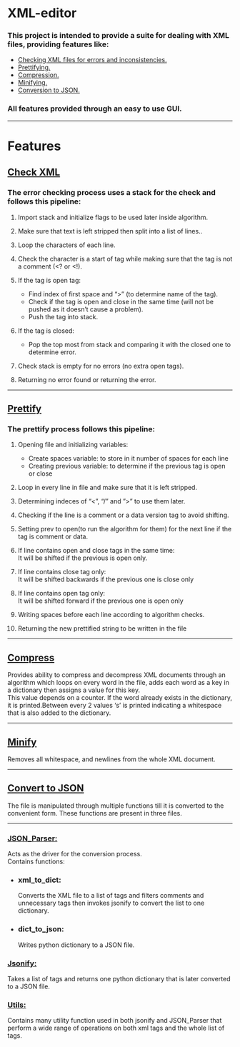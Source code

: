 # XML-editor
### This project is intended to provide a suite for dealing with XML files, providing features like:
- [Checking XML files for errors and inconsistencies.](#check-xml)
- [Prettifying.](#prettify)
- [Compression.](#compress)
- [Minifying.](#minify)
- [Conversion to JSON.](#convert-to-json)
    
### All features provided through an easy to use GUI.  
  
---

# Features  
## [Check XML](Error_checking.py)  
### The error checking process uses a stack for the check and follows this pipeline:  
1. Import stack and initialize flags to be used later inside algorithm.  
2. Make sure that text is left stripped then split into a list of lines..  
3. Loop the characters of each line.  
4. Check the character is a start of tag while making sure that the tag is not a comment (<? or <!).   
5. If the tag is open tag:  
    - Find index of first space and “>” (to determine name of the tag).  
    - Check if the tag is open and close in the same time (will not be pushed as it doesn’t cause a problem).
    - Push the tag into stack.

6. If the tag is closed:
    - Pop the top most from stack and comparing it with the closed one to determine error.  

7. Check stack is empty for no errors (no extra open tags).  
8. Returning no error found
or returning the error.

---

## [Prettify](prettify.py)  
### The prettify process follows this pipeline:  

1. Opening file and initializing variables:
    - Create spaces variable: to store in it number of spaces for each line
    - Creating previous variable: to determine if the previous tag is open or close

2. Loop in every line in file and make sure that it is left stripped.

3. Determining indeces of “<”, “/” and ”>” to use them later.

4. Checking if the line is a comment or a data version tag to avoid shifting.

5. Setting prev to open(to run the algorithm for them) for the next line if the tag is comment or data.

6. If line contains open and close tags in the same time:  
It will be shifted if the previous is open only.

7. If line contains close tag only:   
It will be shifted backwards if the previous one is close only

8. If line contains open tag only:  
It will be shifted forward if the previous one is open only

9. Writing spaces before each line according to algorithm checks.

10. Returning the new prettified string to be written in the file 

---

## [Compress](Compress_JSON.py)  
Provides ability to compress and decompress XML documents through an algorithm which loops on every word in the file, adds each word as a key in a dictionary then assigns a value for this key.  
This value depends on a counter. If the word already exists in the dictionary, it is printed.Between every 2 values ‘s’ is printed indicating a whitespace that is also added to the dictionary.

---

## [Minify](minify.py)  
Removes all whitespace, and newlines from the whole XML document. 

---

## [Convert to JSON](JSON_Parser.py)  
The file is manipulated through multiple functions till it is converted to the convenient form.
These functions are present in three files.

---

### [JSON_Parser:](JSON_Parser.py)
Acts as the driver for the conversion process.  
Contains functions: 
- ### xml_to_dict:  
    Converts the XML file to a list of tags and filters comments and unnecessary tags then invokes jsonify to convert the list to one dictionary.  

- ### dict_to_json:  
    Writes python dictionary to a JSON file.  

### [Jsonify:](jsonify.py)  
Takes a list of tags and returns one python dictionary that is later converted to a JSON file.  

### [Utils:](utils.py)  
Contains many utility function used in both jsonify and JSON_Parser that perform a wide range of operations on both xml tags and the whole list of tags.
